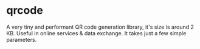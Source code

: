# qrcode
A very tiny and performant QR code generation library, it's size is around 2 KB. Useful in online services &amp; data exchange. It takes just a few simple parameters.
